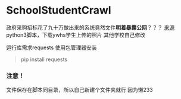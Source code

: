 # SchoolStudentCrawl

政府采购招标花了九十万做出来的系统竟然文件**明着暴露公网**？？？
[来源](https://www.tianyancha.com/bid/16f134cf743f11ea85737cd30aeb144c)
python3脚本，下载ywhs学生上传的照片
其他学校自己修改

运行库需求requests
使用包管理器安装

> pip install requests

### 注意！
文件保存在脚本同目录，所以自己新建个文件夹就行 因为懒233
